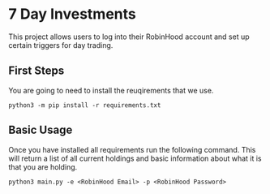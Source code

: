 # 7 Day Investments

This project allows users to log into their RobinHood account and set up certain triggers for day trading.

## First Steps

You are going to need to install the reuqirements that we use. 
```
python3 -m pip install -r requirements.txt

```

## Basic Usage

Once you have installed all requirements run the following command. This will return a list of all current holdings and basic information about what it is that you are holding.
```
python3 main.py -e <RobinHood Email> -p <RobinHood Password>
```

